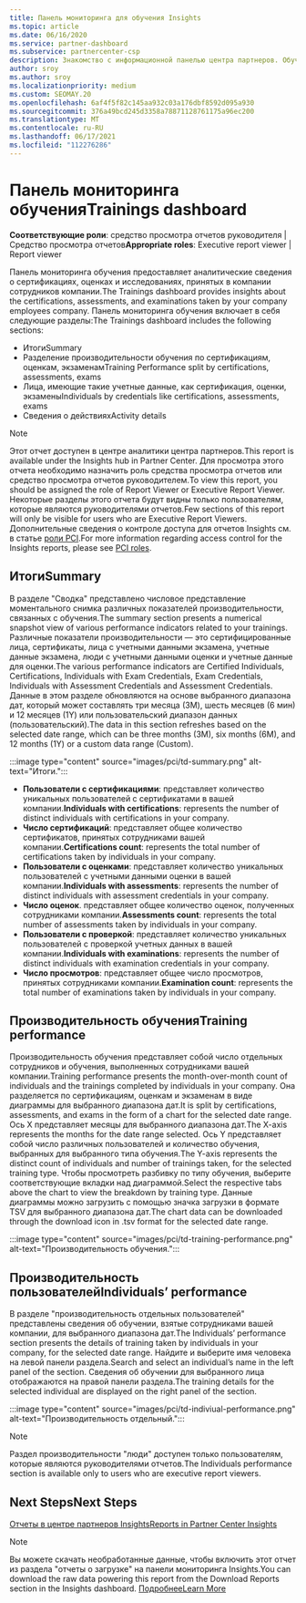 ```yaml
---
title: Панель мониторинга для обучения Insights
ms.topic: article
ms.date: 06/16/2020
ms.service: partner-dashboard
ms.subservice: partnercenter-csp
description: Знакомство с информационной панелью центра партнеров. Обучение — это один из отчетов, доступных в области управления партнерами Insights (PCI).
author: sroy
ms.author: sroy
ms.localizationpriority: medium
ms.custom: SEOMAY.20
ms.openlocfilehash: 6af4f5f82c145aa932c03a176dbf8592d095a930
ms.sourcegitcommit: 376a49bcd245d3358a78871128761175a96ec200
ms.translationtype: MT
ms.contentlocale: ru-RU
ms.lasthandoff: 06/17/2021
ms.locfileid: "112276286"
---
```

# <a name="trainings-dashboard"></a><span data-ttu-id="25fe9-104">Панель мониторинга обучения</span><span class="sxs-lookup"><span data-stu-id="25fe9-104">Trainings dashboard</span></span>

<span data-ttu-id="25fe9-105">**Соответствующие роли**: средство просмотра отчетов руководителя | Средство просмотра отчетов</span><span class="sxs-lookup"><span data-stu-id="25fe9-105">**Appropriate roles**: Executive report viewer | Report viewer</span></span>

<span data-ttu-id="25fe9-106">Панель мониторинга обучения предоставляет аналитические сведения о сертификациях, оценках и исследованиях, принятых в компании сотрудников компании.</span><span class="sxs-lookup"><span data-stu-id="25fe9-106">The Trainings dashboard provides insights about the certifications, assessments, and examinations taken by your company employees company.</span></span> <span data-ttu-id="25fe9-107">Панель мониторинга обучения включает в себя следующие разделы:</span><span class="sxs-lookup"><span data-stu-id="25fe9-107">The Trainings dashboard includes the following sections:</span></span>

- <span data-ttu-id="25fe9-108">Итоги</span><span class="sxs-lookup"><span data-stu-id="25fe9-108">Summary</span></span>
- <span data-ttu-id="25fe9-109">Разделение производительности обучения по сертификациям, оценкам, экзаменам</span><span class="sxs-lookup"><span data-stu-id="25fe9-109">Training Performance split by certifications, assessments, exams</span></span>
- <span data-ttu-id="25fe9-110">Лица, имеющие такие учетные данные, как сертификация, оценки, экзамены</span><span class="sxs-lookup"><span data-stu-id="25fe9-110">Individuals by credentials like certifications, assessments, exams</span></span>
- <span data-ttu-id="25fe9-111">Сведения о действиях</span><span class="sxs-lookup"><span data-stu-id="25fe9-111">Activity details</span></span>

>[!NOTE] 
><span data-ttu-id="25fe9-112">Этот отчет доступен в центре аналитики центра партнеров.</span><span class="sxs-lookup"><span data-stu-id="25fe9-112">This report is available under the Insights hub in Partner Center.</span></span> <span data-ttu-id="25fe9-113">Для просмотра этого отчета необходимо назначить роль средства просмотра отчетов или средство просмотра отчетов руководителем.</span><span class="sxs-lookup"><span data-stu-id="25fe9-113">To view this report, you should be assigned the role of Report Viewer or Executive Report Viewer.</span></span> <span data-ttu-id="25fe9-114">Некоторые разделы этого отчета будут видны только пользователям, которые являются руководителями отчетов.</span><span class="sxs-lookup"><span data-stu-id="25fe9-114">Few sections of this report will only be visible for users who are Executive Report Viewers.</span></span> <span data-ttu-id="25fe9-115">Дополнительные сведения о контроле доступа для отчетов Insights см. в статье [роли PCI](pci-roles.md).</span><span class="sxs-lookup"><span data-stu-id="25fe9-115">For more information regarding access control for the Insights reports, please see [PCI roles](pci-roles.md).</span></span>

## <a name="summary"></a><span data-ttu-id="25fe9-116">Итоги</span><span class="sxs-lookup"><span data-stu-id="25fe9-116">Summary</span></span>

<span data-ttu-id="25fe9-117">В разделе "Сводка" представлено числовое представление моментального снимка различных показателей производительности, связанных с обучения.</span><span class="sxs-lookup"><span data-stu-id="25fe9-117">The summary section presents a numerical snapshot view of various performance indicators related to your trainings.</span></span> <span data-ttu-id="25fe9-118">Различные показатели производительности — это сертифицированные лица, сертификаты, лица с учетными данными экзамена, учетные данные экзамена, люди с учетными данными оценки и учетные данные для оценки.</span><span class="sxs-lookup"><span data-stu-id="25fe9-118">The various performance indicators are Certified Individuals, Certifications, Individuals with Exam Credentials, Exam Credentials, Individuals with Assessment Credentials and Assessment Credentials.</span></span> <span data-ttu-id="25fe9-119">Данные в этом разделе обновляются на основе выбранного диапазона дат, который может составлять три месяца (3M), шесть месяцев (6 мин) и 12 месяцев (1Y) или пользовательский диапазон данных (пользовательский).</span><span class="sxs-lookup"><span data-stu-id="25fe9-119">The data in this section refreshes based on the selected date range, which can be three months (3M), six months (6M), and 12 months (1Y) or a custom data range (Custom).</span></span> 

:::image type="content" source="images/pci/td-summary.png" alt-text="Итоги.":::

- <span data-ttu-id="25fe9-121">**Пользователи с сертификациями**: представляет количество уникальных пользователей с сертификатами в вашей компании.</span><span class="sxs-lookup"><span data-stu-id="25fe9-121">**Individuals with certifications**: represents the number of distinct individuals with certifications in your company.</span></span>
- <span data-ttu-id="25fe9-122">**Число сертификаций**: представляет общее количество сертификатов, принятых сотрудниками вашей компании.</span><span class="sxs-lookup"><span data-stu-id="25fe9-122">**Certifications count**: represents the total number of certifications taken by individuals in your company.</span></span>
- <span data-ttu-id="25fe9-123">**Пользователи с оценками**: представляет количество уникальных пользователей с учетными данными оценки в вашей компании.</span><span class="sxs-lookup"><span data-stu-id="25fe9-123">**Individuals with assessments**: represents the number of distinct individuals with assessment credentials in your company.</span></span> 
- <span data-ttu-id="25fe9-124">**Число оценок**. представляет общее количество оценок, полученных сотрудниками компании.</span><span class="sxs-lookup"><span data-stu-id="25fe9-124">**Assessments count**: represents the total number of assessments taken by individuals in your company.</span></span>
- <span data-ttu-id="25fe9-125">**Пользователи с проверкой**: представляет количество уникальных пользователей с проверкой учетных данных в вашей компании.</span><span class="sxs-lookup"><span data-stu-id="25fe9-125">**Individuals with examinations**: represents the number of distinct individuals with examination credentials in your company.</span></span> 
- <span data-ttu-id="25fe9-126">**Число просмотров**: представляет общее число просмотров, принятых сотрудниками компании.</span><span class="sxs-lookup"><span data-stu-id="25fe9-126">**Examination count**: represents the total number of examinations taken by individuals in your company.</span></span>

## <a name="training-performance"></a><span data-ttu-id="25fe9-127">Производительность обучения</span><span class="sxs-lookup"><span data-stu-id="25fe9-127">Training performance</span></span>

<span data-ttu-id="25fe9-128">Производительность обучения представляет собой число отдельных сотрудников и обучения, выполненных сотрудниками вашей компании.</span><span class="sxs-lookup"><span data-stu-id="25fe9-128">Training performance presents the month-over-month count of individuals and the trainings completed by individuals in your company.</span></span> <span data-ttu-id="25fe9-129">Она разделяется по сертификациям, оценкам и экзаменам в виде диаграммы для выбранного диапазона дат.</span><span class="sxs-lookup"><span data-stu-id="25fe9-129">It is split by certifications, assessments, and exams in the form of a chart for the selected date range.</span></span> <span data-ttu-id="25fe9-130">Ось X представляет месяцы для выбранного диапазона дат.</span><span class="sxs-lookup"><span data-stu-id="25fe9-130">The X-axis represents the months for the date range selected.</span></span> <span data-ttu-id="25fe9-131">Ось Y представляет собой число различных пользователей и количество обучения, выбранных для выбранного типа обучения.</span><span class="sxs-lookup"><span data-stu-id="25fe9-131">The Y-axis represents the distinct count of individuals and number of trainings taken, for the selected training type.</span></span> <span data-ttu-id="25fe9-132">Чтобы просмотреть разбивку по типу обучения, выберите соответствующие вкладки над диаграммой.</span><span class="sxs-lookup"><span data-stu-id="25fe9-132">Select the respective tabs above the chart to view the breakdown by training type.</span></span> <span data-ttu-id="25fe9-133">Данные диаграммы можно загрузить с помощью значка загрузки в формате TSV для выбранного диапазона дат.</span><span class="sxs-lookup"><span data-stu-id="25fe9-133">The chart data can be downloaded through the download icon in .tsv format for the selected date range.</span></span>

:::image type="content" source="images/pci/td-training-performance.png" alt-text="Производительность обучения.":::

## <a name="individuals-performance"></a><span data-ttu-id="25fe9-135">Производительность пользователей</span><span class="sxs-lookup"><span data-stu-id="25fe9-135">Individuals’ performance</span></span>

<span data-ttu-id="25fe9-136">В разделе "производительность отдельных пользователей" представлены сведения об обучении, взятые сотрудниками вашей компании, для выбранного диапазона дат.</span><span class="sxs-lookup"><span data-stu-id="25fe9-136">The Individuals’ performance section presents the details of training taken by individuals in your company, for the selected date range.</span></span> <span data-ttu-id="25fe9-137">Найдите и выберите имя человека на левой панели раздела.</span><span class="sxs-lookup"><span data-stu-id="25fe9-137">Search and select an individual’s name in the left panel of the section.</span></span> <span data-ttu-id="25fe9-138">Сведения об обучении для выбранного лица отображаются на правой панели раздела.</span><span class="sxs-lookup"><span data-stu-id="25fe9-138">The training details for the selected individual are displayed on the right panel of the section.</span></span>

:::image type="content" source="images/pci/td-indiviual-performance.png" alt-text="Производительность отдельный.":::

>[!NOTE] 
> <span data-ttu-id="25fe9-140">Раздел производительности "люди" доступен только пользователям, которые являются руководителями отчетов.</span><span class="sxs-lookup"><span data-stu-id="25fe9-140">The Individuals performance section is available only to users who are executive report viewers.</span></span> 

## <a name="next-steps"></a><span data-ttu-id="25fe9-141">Next Steps</span><span class="sxs-lookup"><span data-stu-id="25fe9-141">Next Steps</span></span>

[<span data-ttu-id="25fe9-142">Отчеты в центре партнеров Insights</span><span class="sxs-lookup"><span data-stu-id="25fe9-142">Reports in Partner Center Insights</span></span>](partner-center-insights.md)

>[!NOTE] 
> <span data-ttu-id="25fe9-143">Вы можете скачать необработанные данные, чтобы включить этот отчет из раздела "отчеты о загрузке" на панели мониторинга Insights.</span><span class="sxs-lookup"><span data-stu-id="25fe9-143">You can download the raw data powering this report from the Download Reports section in the Insights dashboard.</span></span> [<span data-ttu-id="25fe9-144">Подробнее</span><span class="sxs-lookup"><span data-stu-id="25fe9-144">Learn More</span></span>](pci-download-reports.md)